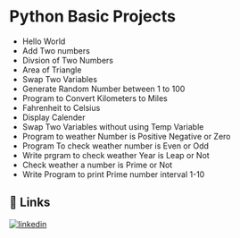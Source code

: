 
# Python Basic Projects

* Hello World
* Add Two numbers
* Divsion of Two Numbers
* Area of Triangle
* Swap Two Variables
* Generate Random Number between 1 to 100
* Program to Convert Kilometers to Miles
* Fahrenheit to Celsius
* Display Calender
* Swap Two Variables without using Temp Variable
* Program to weather Number is Positive Negative or Zero
* Program To check weather number is Even or Odd
* Write prgram to check weather Year is Leap or Not
* Check weather a number is Prime or Not
* Write Program to print Prime number interval 1-10

## 🔗 Links

[![linkedin](https://img.shields.io/badge/linkedin-0A66C2?style=for-the-badge&logo=linkedin&logoColor=white)](https://www.linkedin.com/in/subtain-ul-hassan-aa287b1b6/)
